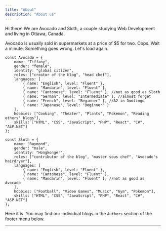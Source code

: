 ```yaml
---
title: "About"
description: "About us"
---
```


Hi there! We are Avocado and Sloth, a couple studying Web Development and living in Ottawa, Canada.

Avocado is usually sold in supermarkets at a price of $5 for two. Oops. Wait a minute. Something goes wrong. Let's load again.

```
const Avocado = { 
    name: "Tiffany",
    gender: "female",
    identity: "global citizen", 
    roles: ["creator of the blog", "head chef"],
    languages: [
        { name: "English", level: "Fluent" },
        { name: "Mandarin", level: "Fluent" },
        { name: "Cantonese", level: "Fluent" }, //not as good as Sloth
        { name: "German", level: "Intermediate" }, //almost forget
        { name: "French", level: "Beginner" }, //A2 in Duolingo
        { name: "Japanese", level: "Beginner" }
    ],
    hobbies: ["Cooking", "Theater", "Plants", "Pokemon", "Reading others' blogs"],
    skills: ["HTML", "CSS", "JavaScript", "PHP", "React", "C#", "ASP.NET"]
};
```

```
const Sloth = { 
    name: "Raymond",
    gender: "male",
    identity: "Hongkonger",     
    roles: ["contributor of the blog", "master sous chef", "Avocado's hairdryer"],
    languages: [
        { name: "English", level: "Fluent" },
        { name: "Cantonese", level: "Fluent" },         
        { name: "Mandarin", level: "Fluent" }, //not as good as Avocado
    ],
    hobbies: ["Football", "Video Games", "Music", "Gym", "Pokemon"],
    skills: ["HTML", "CSS", "JavaScript", "PHP", "React", "C#", "ASP.NET"]    
};
```
Here it is. You may find our individual blogs in the `Authors` section of the footer menu below.

---

